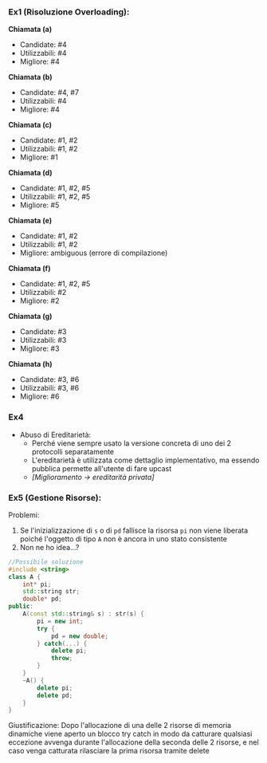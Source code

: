 ### Ex1 (Risoluzione Overloading):
**Chiamata (a)**
- Candidate: #4
- Utilizzabili: #4
- Migliore: #4

**Chiamata (b)**
- Candidate: #4, #7
- Utilizzabili: #4
- Migliore: #4

**Chiamata (c)**
- Candidate: #1, #2
- Utilizzabili: #1, #2
- Migliore: #1

**Chiamata (d)**
- Candidate: #1, #2, #5
- Utilizzabili: #1, #2, #5
- Migliore: #5

**Chiamata (e)**
- Candidate: #1, #2
- Utilizzabili: #1, #2
- Migliore: ambiguous (errore di compilazione)

**Chiamata (f)**
- Candidate: #1, #2, #5
- Utilizzabili: #2
- Migliore: #2

**Chiamata (g)**
- Candidate: #3
- Utilizzabili: #3
- Migliore: #3

**Chiamata (h)**
- Candidate: #3, #6
- Utilizzabili: #3, #6
- Migliore: #6

### Ex4 
- Abuso di Ereditarietà: 
  - Perché viene sempre usato la versione concreta di uno dei 2 protocolli separatamente
  - L'ereditarietà è utilizzata come dettaglio implementativo, ma essendo pubblica permette all'utente di fare upcast 
  - _[Miglioramento -> ereditarità privata]_

### Ex5 (Gestione Risorse):
Problemi:
1. Se l'inizializzazione di `s` o di `pd` fallisce la risorsa `pi` non viene liberata poiché l'oggetto di tipo `A` non è ancora in uno stato consistente
2. Non ne ho idea...?

```c++
//Possibile soluzione
#include <string>
class A {
	int* pi;
	std::string str;
	double* pd;
public:
	A(const std::string& s) : str(s) {
		pi = new int;
		try {
			pd = new double;
		} catch(...) {
			delete pi;
			throw;
		}
	}
	~A() {
		delete pi;
		delete pd;
	}
}
```
Giustificazione: Dopo l'allocazione di una delle 2 risorse di memoria dinamiche viene aperto un blocco try catch in modo da catturare qualsiasi eccezione avvenga durante l'allocazione della seconda delle 2 risorse, e nel caso venga catturata rilasciare la prima risorsa tramite delete
